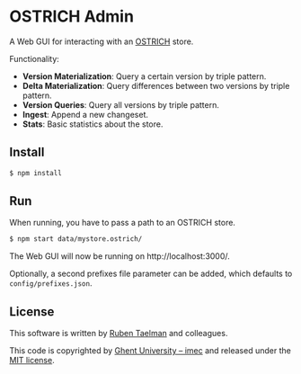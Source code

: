 # OSTRICH Admin

A Web GUI for interacting with an [OSTRICH](https://github.com/rdfostrich/ostrich) store.

Functionality:
* **Version Materialization**: Query a certain version by triple pattern.
* **Delta Materialization**: Query differences between two versions by triple pattern.
* **Version Queries**: Query all versions by triple pattern.
* **Ingest**: Append a new changeset.
* **Stats**: Basic statistics about the store.

## Install

```bash
$ npm install
```

## Run

When running, you have to pass a path to an OSTRICH store.

```bash
$ npm start data/mystore.ostrich/
```

The Web GUI will now be running on http://localhost:3000/.

Optionally, a second prefixes file parameter can be added, which defaults to `config/prefixes.json`.

## License
This software is written by [Ruben Taelman](http://rubensworks.net/) and colleagues.

This code is copyrighted by [Ghent University – imec](http://idlab.ugent.be/)
and released under the [MIT license](http://opensource.org/licenses/MIT).
